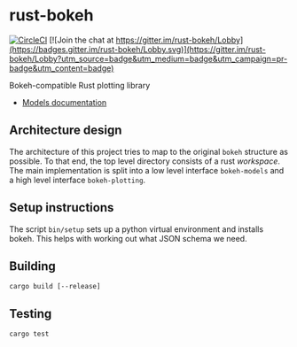 # rust-bokeh

[![CircleCI](https://circleci.com/gh/mindriot101/rust-bokeh/tree/dev.svg?style=svg)](https://circleci.com/gh/mindriot101/rust-bokeh/tree/dev)
[![Join the chat at https://gitter.im/rust-bokeh/Lobby](https://badges.gitter.im/rust-bokeh/Lobby.svg)](https://gitter.im/rust-bokeh/Lobby?utm_source=badge&utm_medium=badge&utm_campaign=pr-badge&utm_content=badge)

Bokeh-compatible Rust plotting library

- [Models documentation](bokeh-models/README.md)

## Architecture design

The architecture of this project tries to map to the original `bokeh`
structure as possible. To that end, the top level directory consists of
a rust *workspace*. The main implementation is split into a low level
interface `bokeh-models` and a high level interface `bokeh-plotting`.

## Setup instructions

The script `bin/setup` sets up a python virtual environment and installs
bokeh. This helps with working out what JSON schema we need.

## Building

`cargo build [--release]`

## Testing

`cargo test`
